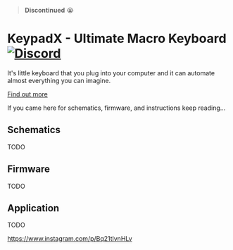 > **Discontinued** 😭

# KeypadX - Ultimate Macro Keyboard  [![Discord](https://img.shields.io/badge/chat-on%20discord-orange.svg)](https://discord.gg/XcEnkQh)

It's little keyboard that you plug into your computer and it can automate almost everything you can imagine. 

<a href="http://keypadx.com/">Find out more</a>

If you came here for schematics, firmware, and instructions keep reading...

## Schematics

TODO

## Firmware

TODO

## Application

TODO

https://www.instagram.com/p/Bq21tlvnHLv
